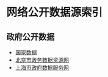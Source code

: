 # 网络公开数据源索引

## 政府公开数据
- [国家数据](http://data.stats.gov.cn/)
- [北京市政务数据资源网](http://www.bjdata.gov.cn/)
- [上海市政府数据服务网](http://www.datashanghai.gov.cn/)
